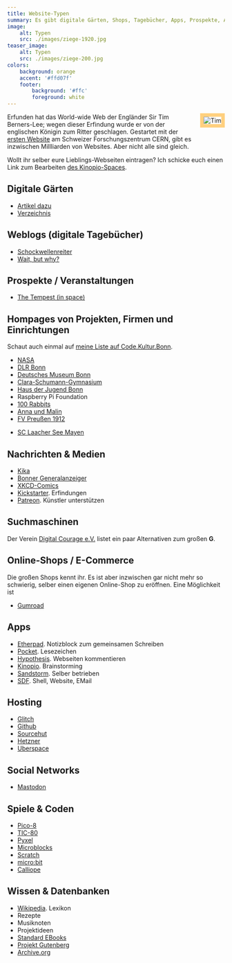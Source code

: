 ```yaml
---
title: Website-Typen
summary: Es gibt digitale Gärten, Shops, Tagebücher, Apps, Prospekte, Alben, ...
image:
    alt: Typen
    src: ./images/ziege-1920.jpg
teaser_image:
    alt: Typen
    src: ./images/ziege-200.jpg
colors:
    background: orange
    accent: '#ffd07f'
    footer:
        background: '#ffc'
        foreground: white
---
```

<img style="float:right;margin:0 0 20px 20px;border:solid 8px #ffd07f" src="./images/tim-80.jpg" alt="Tim">

Erfunden hat das World-wide Web der Engländer Sir Tim Berners-Lee; wegen dieser Erfindung wurde er von der englischen Königin zum Ritter geschlagen. Gestartet mit der [ersten Website](http://info.cern.ch/) am Schweizer Forschungszentrum CERN, gibt es inzwischen Millliarden von Websites. Aber nicht alle sind gleich.

Wollt ihr selber eure Lieblings-Webseiten eintragen? Ich schicke euch einen Link zum Bearbeiten [des Kinopio-Spaces](https://kinopio.club/websites-XhsfzYCgOE0g-ifjPPrNk).

## Digitale Gärten

* [Artikel dazu](https://maggieappleton.com/garden-history)
* [Verzeichnis](https://github.com/MaggieAppleton/digital-gardeners)

## Weblogs (digitale Tagebücher)

* [Schockwellenreiter](http://blog.schockwellenreiter.de/)
* [Wait, but why?](https://waitbutwhy.com/)

## Prospekte / Veranstaltungen

* [The Tempest (in space)](https://www.brotfabrik-theater.de/the-tempest/)

## Hompages von Projekten, Firmen und Einrichtungen

Schaut auch einmal auf [meine Liste auf Code.Kultur.Bonn](https://codekulturbonn.de/venues.html).

* [NASA](https://www.nasa.gov/)
* [DLR Bonn](https://www.dlr.de/)
* [Deutsches Museum Bonn](https://www.deutsches-museum.de/bonn)
* [Clara-Schumann-Gymnasium](https://www.clara-online.de/)
* [Haus der Jugend Bonn](https://www.hausderjugendbonn.de/)
* Raspberry Pi Foundation
* [100 Rabbits](https://100r.co/site/home.html)
* [Anna und Malin](https://annaundmalin.de/)
* [FV Preußen 1912](https://www.fvpreussenbonn.de/)
+ [SC Laacher See Mayen](https://www.sclm.de/)

## Nachrichten & Medien

* [Kika](https://www.kika.de/index.html)
* [Bonner Generalanzeiger](https://ga.de/)
* [XKCD-Comics](https://xkcd.com/)
* [Kickstarter](https://www.kickstarter.com/). Erfindungen
* [Patreon](https://www.patreon.com/). Künstler unterstützen

## Suchmaschinen

Der Verein [Digital Courage e.V.](https://digitalcourage.de/digitale-selbstverteidigung/es-geht-auch-ohne-google-alternative-suchmaschinen) listet ein paar Alternativen zum großen **G**.

## Online-Shops / E-Commerce

Die großen Shops kennt ihr. Es ist aber inzwischen gar nicht mehr so schwierig, selber einen eigenen Online-Shop zu eröffnen. Eine Möglichkeit ist 

* [Gumroad](https://gumroad.com/)

## Apps

* [Etherpad](https://etherpad.org/). Notizblock zum gemeinsamen Schreiben
* [Pocket](https://getpocket.com/). Lesezeichen
* [Hypothesis](https://web.hypothes.is/). Webseiten kommentieren 
* [Kinopio](https://kinopio.club/). Brainstorming
* [Sandstorm](https://sandstorm.io/). Selber betrieben 
* [SDF](http://sdf.org/). Shell, Website, EMail

## Hosting

* [Glitch](https://glitch.com/)
* [Github](https://github.com/codekulturbonn)
* [Sourcehut](https://sourcehut.org/)
* [Hetzner](https://hetzner.de)
* [Uberspace](https://uberspace.de/de/)

## Social Networks

* [Mastodon](https://bonn.social)

## Spiele & Coden

* [Pico-8](https://www.lexaloffle.com/pico-8.php)
* [TIC-80](https://tic80.com/)
* [Pyxel](https://github.com/kitao/pyxel)
* [Microblocks](http://microblocks.fun/)
* [Scratch](https://scratch.mit.edu/)
* [micro:bit](https://microbit.org/)
* [Calliope](https://calliope.cc/)

## Wissen & Datenbanken

* [Wikipedia](https://de.wikipedia.org/). Lexikon
* Rezepte
* Musiknoten
* Projektideen
* [Standard EBooks](https://standardebooks.org/)
* [Projekt Gutenberg](https://www.projekt-gutenberg.org/)
* [Archive.org](https://archive.org)

